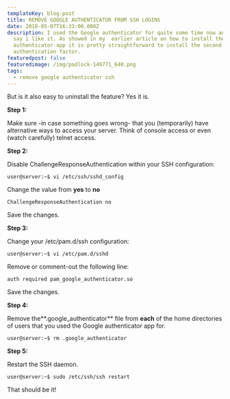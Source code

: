 ```yaml
---
templateKey: blog-post
title: REMOVE GOOGLE AUTHENTICATOR FROM SSH LOGINS
date: 2018-05-07T16:33:00.000Z
description: I used the Google authenticator for quite some time now and i must
  say i like it. As showed in my  earlier article on how to install the Google
  authenticator app it is pretty straightforward to install the second
  authentication factor.
featuredpost: false
featuredimage: /img/padlock-149771_640.png
tags:
  - remove google authenticator ssh
---
```

But is it also easy to uninstall the feature? Yes it is.

**Step 1:**

Make sure -in case something goes wrong- that you (temporarily) have alternative ways to access your server. Think of console access or even (watch carefully) telnet access.



**Step 2:**

Disable ChallengeResponseAuthentication within your SSH configuration:

```
user@server:~$ vi /etc/ssh/sshd_config
```

Change the value from **yes** to **no**

```
ChallengeResponseAuthentication no
```

Save the changes.

**Step 3:**

Change your /etc/pam.d/ssh configuration:

```
user@server:~$ vi /etc/pam.d/sshd
```

Remove or comment-out the following line:

```
auth required pam_google_authenticator.so
```

Save the changes.

**Step 4:**

Remove the**.google_authenticator** file from **each** of the home directories of users that you used the Google authenticator app for.

```
user@server:~$ rm .google_authenticator
```

**Step 5:**

Restart the SSH daemon.

```
user@server:~$ sudo /etc/ssh/ssh restart
```

That should be it!